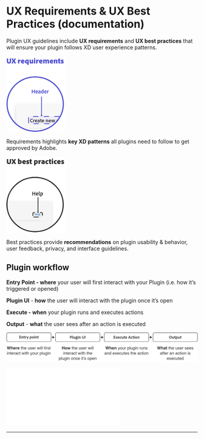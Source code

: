 # **UX Requirements & UX Best Practices (documentation)**


Plugin UX guidelines include **UX requirements** and **UX best practices** that will ensure your plugin follows XD user experience patterns. 

![UX Requirement](../ux_images/Requirement.png)

Requirements highlights **key XD patterns** all plugins need to follow to get approved by Adobe. 

![UX Best Practice](../ux_images/BestPractice.png)

Best practices provide **recommendations** on plugin usability & behavior, user feedback, privacy, and interface guidelines. 



## Plugin workflow

**Entry Point - where** your user will first interact with your Plugin (i.e. how it’s triggered or opened)

**Plugin UI** - **how** the user will interact with the plugin once it’s open

**Execute - when** your plugin runs and executes actions

**Output** - **what** the user sees after an action is executed

![A plugin workflow](../ux_images/Pluginworkflow.png)

![PLugin Example](../ux_images/Plugin_UX_Guidelines_Modal_v1.pdf)



--------

